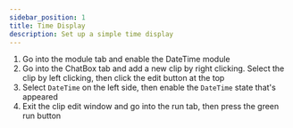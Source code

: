 ```yaml
---
sidebar_position: 1
title: Time Display
description: Set up a simple time display
---
```


1. Go into the module tab and enable the DateTime module
2. Go into the ChatBox tab and add a new clip by right clicking. Select the clip by left clicking, then click the edit button at the top
3. Select `DateTime` on the left side, then enable the `DateTime` state that's appeared
4. Exit the clip edit window and go into the run tab, then press the green run button